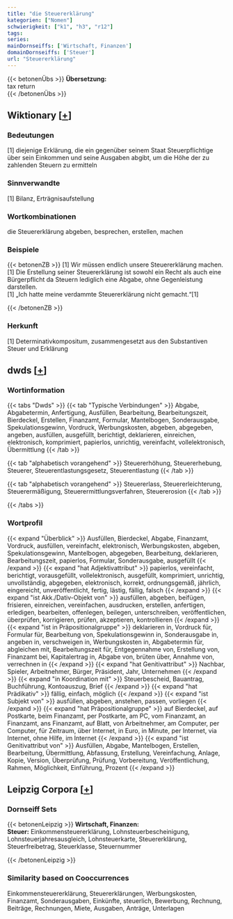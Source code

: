```yaml
---
title: "die Steuererklärung"
kategorien: ["Nomen"]
schwierigkeit: ["k1", "h3", "r12"]
tags:
series:
mainDornseiffs: ['Wirtschaft, Finanzen']
domainDornseiffs: ['Steuer']
url: "Steuererklärung"
---
```


{{< betonenÜbs >}}
**Übersetzung:**  
tax return  
{{< /betonenÜbs >}}

## Wiktionary [[+](https://de.wiktionary.org/wiki/Steuererklärung)]

### Bedeutungen
[1] diejenige Erklärung, die ein gegenüber seinem Staat Steuerpflichtige über sein Einkommen und seine Ausgaben abgibt, um die Höhe der zu zahlenden Steuern zu ermitteln  

### Sinnverwandte
[1] Bilanz, Erträgnisaufstellung  

### Wortkombinationen
die Steuererklärung abgeben, besprechen, erstellen, machen  

### Beispiele
{{< betonenZB >}}
[1] Wir müssen endlich unsere Steuererklärung machen.  
[1] Die Erstellung seiner Steuererklärung ist sowohl ein Recht als auch eine Bürgerpflicht da Steuern lediglich eine Abgabe, ohne Gegenleistung darstellen.  
[1] „Ich hatte meine verdammte Steuererklärung nicht gemacht.“[1]  

{{< /betonenZB >}}
### Herkunft
[1] Determinativkompositum, zusammengesetzt aus den Substantiven Steuer und Erklärung  



## dwds [[+](https://www.dwds.de/wb/Steuererklärung)]

### Wortinformation
{{< tabs "Dwds" >}}
{{< tab "Typische Verbindungen" >}}
Abgabe, Abgabetermin, Anfertigung, Ausfüllen, Bearbeitung, Bearbeitungszeit, Bierdeckel, Erstellen, Finanzamt, Formular, Mantelbogen, Sonderausgabe, Spekulationsgewinn, Vordruck, Werbungskosten, abgeben, abgegeben, angeben, ausfüllen, ausgefüllt, berichtigt, deklarieren, einreichen, elektronisch, komprimiert, papierlos, unrichtig, vereinfacht, vollelektronisch, Übermittlung
{{< /tab >}}

{{< tab "alphabetisch vorangehend" >}}
Steuererhöhung, Steuererhebung, Steuerer, Steuerentlastungsgesetz, Steuerentlastung
{{< /tab >}}

{{< tab "alphabetisch vorangehend" >}}
Steuererlass, Steuererleichterung, Steuerermäßigung, Steuerermittlungsverfahren, Steuererosion
{{< /tab >}}

{{< /tabs >}}

### Wortprofil
{{< expand "Überblick" >}} Ausfüllen, Bierdeckel, Abgabe, Finanzamt, Vordruck, ausfüllen, vereinfacht, elektronisch, Werbungskosten, abgeben, Spekulationsgewinn, Mantelbogen, abgegeben, Bearbeitung, deklarieren, Bearbeitungszeit, papierlos, Formular, Sonderausgabe, ausgefüllt {{< /expand >}}
{{< expand "hat Adjektivattribut" >}} papierlos, vereinfacht, berichtigt, vorausgefüllt, vollelektronisch, ausgefüllt, komprimiert, unrichtig, unvollständig, abgegeben, elektronisch, korrekt, ordnungsgemäß, jährlich, eingereicht, unveröffentlicht, fertig, lästig, fällig, falsch {{< /expand >}}
{{< expand "ist Akk./Dativ-Objekt von" >}} ausfüllen, abgeben, beifügen, frisieren, einreichen, vereinfachen, ausdrucken, erstellen, anfertigen, erledigen, bearbeiten, offenlegen, beilegen, unterschreiben, veröffentlichen, überprüfen, korrigieren, prüfen, akzeptieren, kontrollieren {{< /expand >}}
{{< expand "ist in Präpositionalgruppe" >}} deklarieren in, Vordruck für, Formular für, Bearbeitung von, Spekulationsgewinn in, Sonderausgabe in, angeben in, verschweigen in, Werbungskosten in, Abgabetermin für, abgleichen mit, Bearbeitungszeit für, Entgegennahme von, Erstellung von, Finanzamt bei, Kapitalertrag in, Abgabe von, brüten über, Annahme von, verrechnen in {{< /expand >}}
{{< expand "hat Genitivattribut" >}} Nachbar, Spieler, Arbeitnehmer, Bürger, Präsident, Jahr, Unternehmen {{< /expand >}}
{{< expand "in Koordination mit" >}} Steuerbescheid, Bauantrag, Buchführung, Kontoauszug, Brief {{< /expand >}}
{{< expand "hat Prädikativ" >}} fällig, einfach, möglich {{< /expand >}}
{{< expand "ist Subjekt von" >}} ausfüllen, abgeben, anstehen, passen, vorliegen {{< /expand >}}
{{< expand "hat Präpositionalgruppe" >}} auf Bierdeckel, auf Postkarte, beim Finanzamt, per Postkarte, am PC, vom Finanzamt, an Finanzamt, ans Finanzamt, auf Blatt, von Arbeitnehmer, am Computer, per Computer, für Zeitraum, über Internet, in Euro, in Minute, per Internet, via Internet, ohne Hilfe, im Internet {{< /expand >}}
{{< expand "ist Genitivattribut von" >}} Ausfüllen, Abgabe, Mantelbogen, Erstellen, Bearbeitung, Übermittlung, Abfassung, Erstellung, Vereinfachung, Anlage, Kopie, Version, Überprüfung, Prüfung, Vorbereitung, Veröffentlichung, Rahmen, Möglichkeit, Einführung, Prozent {{< /expand >}}

## Leipzig Corpora [[+](https://corpora.uni-leipzig.de/en/res?word=Steuererklärung&corpusId=deu_newscrawl-public_2018)]

### Dornseiff Sets
{{< betonenLeipzig >}}
**Wirtschaft, Finanzen:**  
**Steuer:** Einkommensteuererklärung, Lohnsteuerbescheinigung, Lohnsteuerjahresausgleich, Lohnsteuerkarte, Steuererklärung, Steuerfreibetrag, Steuerklasse, Steuernummer  

{{< /betonenLeipzig >}}

### Similarity based on Cooccurrences
Einkommensteuererklärung, Steuererklärungen, Werbungskosten, Finanzamt, Sonderausgaben, Einkünfte, steuerlich, Bewerbung, Rechnung, Beiträge, Rechnungen, Miete, Ausgaben, Anträge, Unterlagen

